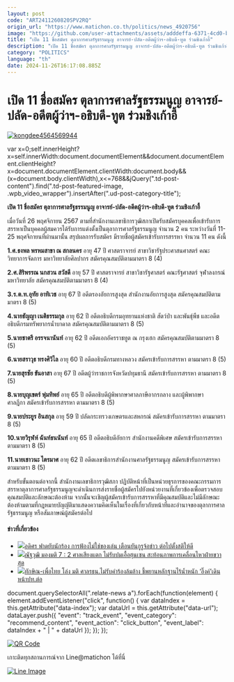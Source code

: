 ```yaml
---
layout: post
code: "ART2411260820SPV2RQ"
origin_url: "https://www.matichon.co.th/politics/news_4920756"
image: "https://github.com/user-attachments/assets/adddeffa-6371-4cd0-b253-9ac82a2edb83"
title: "เปิด 11 ชื่อสมัคร ตุลาการศาลรัฐธรรมนูญ อาจารย์-ปลัด-อดีตผู้ว่าฯ-อธิบดี-ทูต ร่วมชิงเก้าอี้"
description: "เปิด 11 ชื่อสมัคร ตุลาการศาลรัฐธรรมนูญ อาจารย์-ปลัด-อดีตผู้ว่าฯ-อธิบดี-ทูต ร่วมชิงเก้าอี้"
category: "POLITICS"
language: "th"
date: 2024-11-26T16:17:08.885Z
---
```


# เปิด 11 ชื่อสมัคร ตุลาการศาลรัฐธรรมนูญ อาจารย์-ปลัด-อดีตผู้ว่าฯ-อธิบดี-ทูต ร่วมชิงเก้าอี้

[![](https://www.matichon.co.th/wp-content/uploads/2024/11/kongdee4564569944.jpg "kongdee4564569944")](https://www.matichon.co.th/wp-content/uploads/2024/11/kongdee4564569944.jpg)

var x=0;self.innerHeight?x=self.innerWidth:document.documentElement&&document.documentElement.clientHeight?x=document.documentElement.clientWidth:document.body&&(x=document.body.clientWidth),x<=768&&jQuery(".td-post-content").find(".td-post-featured-image, .wpb\_video\_wrapper").insertAfter(".ud-post-category-title");

**เปิด 11 ชื่อสมัคร ตุลาการศาลรัฐธรรมนูญ อาจารย์-ปลัด-อดีตผู้ว่าฯ-อธิบดี-ทูต ร่วมชิงเก้าอี้**

เมื่อวันที่ 26 พฤศจิกายน 2567 ตามที่สำนักงานเลขาธิการวุฒิสภาเปิดรับสมัครบุคคลเพื่อเข้ารับการสรรหาเป็นบุคคลผู้สมควรได้รับการแต่งตั้งเป็นตุลาการศาลรัฐธรรมนูญ จำนวน 2 คน ระหว่างวันที่ 11-25 พฤศจิกายนที่ผ่านมานั้น สรุปผลการรับสมัคร มีรายชื่อผู้สมัครเข้ารับการสรรหา จำนวน 11 คน ดังนี้

**1.ศ.ธงพล พรหมสาขา ณ สกลนคร** อายุ 47 ปี ศาสตราจารย์ สาขาวิชารัฐประศาสนศาสตร์ คณะวิทยาการจัดการ มหาวิทยาลัยศิลปากร สมัครคุณสมบัติตามมาตรา 8 (4)

**2.ศ.สิริพรรณ นกสวน สวัสดี** อายุ 57 ปี ศาสตราจารย์ สาขาวิชารัฐศาสตร์ คณะรัฐศาสตร์ จุฬาลงกรณ์มหาวิทยาลัย สมัครคุณสมบัติตามมาตรา 8 (4)

**3.ร.ต.ท.อุทัย อาทิเวช** อายุ 67 ปี อดีตรองอัยการสูงสุด สำนักงานอัยการสูงสุด สมัครคุณสมบัติตามมาตรา 8 (5)

**4.นายธัญญา เนติธรรมกุล** อายุ 62 ปี อดีตอธิบดีกรมอุทยานแห่งชาติ สัตว์ป่า และพันธุ์พืช และอดีตอธิบดีกรมทรัพยากรน้ำบาดาล สมัครคุณสมบัติตามมาตรา 8 (5)

**5.นายชาตรี อรรจนานันท์** อายุ 62 ปี อดีตเอกอัครราชทูต ณ กรุงเฮก สมัครคุณสมบัติตามมาตรา 8 (5)

**6.นายสราวุธ ทรงศิวิไล** อายุ 60 ปี อดีตอธิบดีกรมทางหลวง สมัครเข้ารับการสรรหา ตามมาตรา 8 (5)

**7.นายสุรชัย ขันอาสา** อายุ 67 ปี อดีตผู้ว่าราชการจังหวัดปทุมธานี สมัครเข้ารับการสรรหา ตามมาตรา 8 (5)

**8.นายบุญเขตร์ พุ่มทิพย์** อายุ 65 ปี อดีตอธิบดีผู้พิพากษาศาลภาษีอากรกลาง และผู้พิพากษา  
ศาลฎีกา สมัครเข้ารับการสรรหา ตามมาตรา 8 (5)

**9.นายประยูร อินสกุล** อายุ 59 ปี ปลัดกระทรวงเกษตรและสหกรณ์ สมัครเข้ารับการสรรหา ตามมาตรา 8 (5)

**10.นายวิรุฬห์ ฉันท์ธนนันท์** อายุ 65 ปี อดีตอธิบดีอัยการ สำนักงานคดีพิเศษ สมัครเข้ารับการสรรหา ตามมาตรา 8 (5)

**11.นายเชาวนะ ไตรมาศ** อายุ 62 ปี อดีตเลขาธิการสำนักงานศาลรัฐธรรมนูญ สมัครเข้ารับการสรรหา ตามมาตรา 8 (5)

สำหรับขั้นตอนต่อจากนี้ สำนักงานเลขาธิการวุฒิสภา ปฏิบัติหน้าที่เป็นหน่วยธุรการของคณะกรรมการสรรหาตุลาการศาลรัฐธรรมนูญจะดำเนินการส่งรายชื่อผู้สมัครไปยังหน่วยงานที่เกี่ยวข้องเพื่อตรวจสอบคุณสมบัติและลักษณะต้องห้าม จากนั้นจะเชิญผู้สมัครเข้ารับการสรรหาที่มีคุณสมบัติและไม่มีลักษณะต้องห้ามตามที่กฎหมายบัญญัติมาแสดงความคิดเห็นในเรื่องที่เกี่ยวกับหน้าที่และอำนาจของตุลาการศาลรัฐธรรมนูญ หรือสัมภาษณ์ผู้สมัครต่อไป

#### ข่าวที่เกี่ยวข้อง

*   [![](https://www.matichon.co.th/wp-content/uploads/2024/11/ad728456.jpg)อดิศร ฟาดยับนักร้อง การฟ้องไม่ใช่ของเล่น เตือนยันกูรูจ้อข่าว ต่อไปตั้งสติให้ดี](https://www.matichon.co.th/politics/news_4915750)
*   [![](https://www.matichon.co.th/wp-content/uploads/2024/11/11692478.jpg)ณัฐวุฒิ มองมติ 7 : 2 ศาลเสียงแตก ไม่รับปมเอื้อฮุนเซน สะท้อนภาพการเคลื่อนไหวฝ่ายขวาสุด](https://www.matichon.co.th/politics/news_4915466) 
*   [![](https://www.matichon.co.th/wp-content/uploads/2024/11/11-200.jpg)ทักษิณ-เพื่อไทย โล่ง มติ ศาลรธน.ไม่รับคำร้องล้มล้าง ชี้พยานหลักฐานไร้น้ำหนัก ‘อิ๊งค์’เดินหน้าปท.ต่อ](https://www.matichon.co.th/politics/news_4915252)

document.querySelectorAll(".relate-news a").forEach(function(element) { element.addEventListener("click", function() { var dataIndex = this.getAttribute("data-index"); var dataUrl = this.getAttribute("data-url"); dataLayer.push({ "event": "track\_event", "event\_category": "recommend\_content", "event\_action": "click\_button", "event\_label": dataIndex + " | " + dataUrl }); }); });

[![QR Code](https://www.matichon.co.th/wp-content/uploads/2023/07/wob1371z.jpg)](https://lin.ee/ht0nDxX)

เกาะติดทุกสถานการณ์จาก Line@matichon ได้ที่นี่

[![Line Image](https://www.matichon.co.th/wp-content/uploads/2023/07/th.png)](https://lin.ee/ht0nDxX)